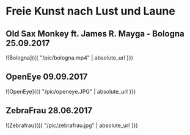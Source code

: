 # Freie Kunst nach Lust und Laune

## Old Sax Monkey ft. James R. Mayga - Bologna 25.09.2017
![Bologna]({{ "/pic/bologna.mp4" | absolute_url }})

## OpenEye 09.09.2017
![OpenEye]({{ "/pic/openeye.JPG" | absolute_url }})

## ZebraFrau 28.06.2017
![Zebrafrau]({{ "/pic/zebrafrau.jpg" | absolute_url }})

